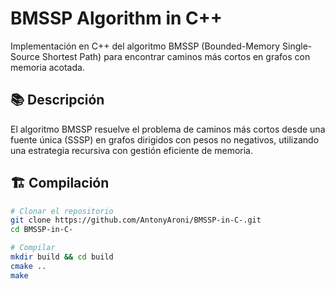 # BMSSP Algorithm in C++

Implementación en C++ del algoritmo BMSSP (Bounded-Memory Single-Source Shortest Path) para encontrar caminos más cortos en grafos con memoria acotada.

## 📚 Descripción

El algoritmo BMSSP resuelve el problema de caminos más cortos desde una fuente única (SSSP) en grafos dirigidos con pesos no negativos, utilizando una estrategia recursiva con gestión eficiente de memoria.

## 🏗️ Compilación

```bash
# Clonar el repositorio
git clone https://github.com/AntonyAroni/BMSSP-in-C-.git
cd BMSSP-in-C-

# Compilar
mkdir build && cd build
cmake ..
make
